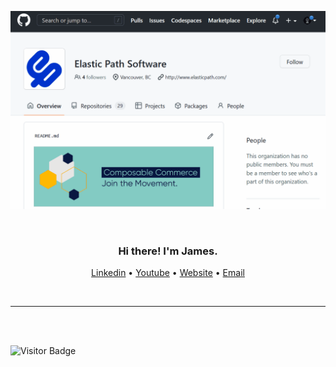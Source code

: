 ![Switch to Dark Mode](https://raw.githubusercontent.com/jluterek/jluterek/master/switch-to-dark-mode.gif#gh-light-mode-only)

<br />

<h3 align="center">Hi there! I'm James.</h3>
<p align="center">
  <a href="https://www.linkedin.com/in/jamesluterek/">Linkedin</a>
   • <a href="https://www.youtube.com/jamesluterek">Youtube</a>
   • <a href="https://www.jamesluterek.com">Website</a>
   • <a href="mailto:james.luterek@gmail.com">Email</a>
</p>

<br />

---

<br />
<br />

![Visitor Badge](https://visitor-badge.laobi.icu/badge?page_id=jluterek)
